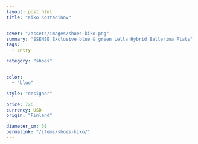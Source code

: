 ```yaml
---
layout: post.html
title: "Kiko Kostadinov"


cover: "/assets/images/shoes-kiko.png"
summary: "SSENSE Exclusive blue & green Lella Hybrid Ballerina Flats"
tags:
  - entry

category: "shoes"


color:
  - "blue"

style: "designer"

price: 726           
currency: USD  
origin: "Finland"

diameter_cm: 38
permalink: "/items/shoes-kiko/"
---
```


